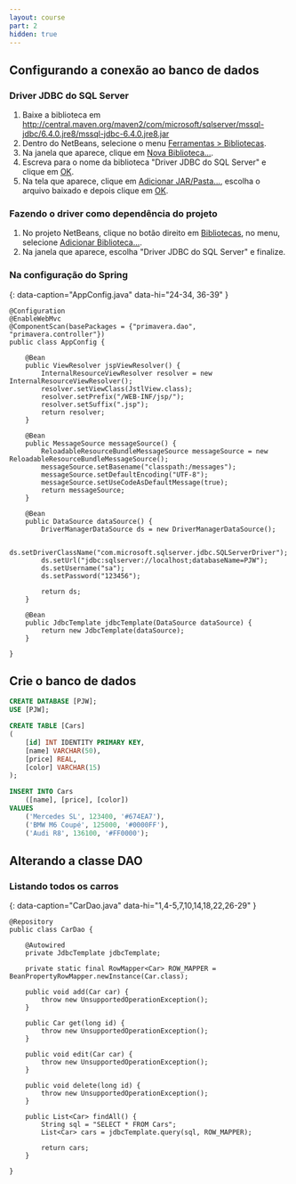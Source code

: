 ```yaml
---
layout: course
part: 2
hidden: true
---
```


## Configurando a conexão ao banco de dados

### Driver JDBC do SQL Server

1. Baixe a biblioteca em <http://central.maven.org/maven2/com/microsoft/sqlserver/mssql-jdbc/6.4.0.jre8/mssql-jdbc-6.4.0.jre8.jar>
2. Dentro do NetBeans, selecione o menu <u>Ferramentas > Bibliotecas</u>.
3. Na janela que aparece, clique em <u>Nova Biblioteca...</u>.
4. Escreva para o nome da biblioteca "Driver JDBC do SQL Server" e clique em <u>OK</u>.
5. Na tela que aparece, clique em <u>Adicionar JAR/Pasta...</u>, escolha o arquivo baixado e depois clique em <u>OK</u>.

### Fazendo o driver como dependência do projeto

1. No projeto NetBeans, clique no botão direito em <u>Bibliotecas</u>, no menu, selecione <u>Adicionar Biblioteca...</u>.
2. Na janela que aparece, escolha "Driver JDBC do SQL Server" e finalize.

### Na configuração do Spring

{: data-caption="AppConfig.java" data-hi="24-34, 36-39" }
```
@Configuration
@EnableWebMvc
@ComponentScan(basePackages = {"primavera.dao", "primavera.controller"})
public class AppConfig {

    @Bean
    public ViewResolver jspViewResolver() {
        InternalResourceViewResolver resolver = new InternalResourceViewResolver();
        resolver.setViewClass(JstlView.class);
        resolver.setPrefix("/WEB-INF/jsp/");
        resolver.setSuffix(".jsp");
        return resolver;
    }

    @Bean
    public MessageSource messageSource() {
        ReloadableResourceBundleMessageSource messageSource = new ReloadableResourceBundleMessageSource();
        messageSource.setBasename("classpath:/messages");
        messageSource.setDefaultEncoding("UTF-8");
        messageSource.setUseCodeAsDefaultMessage(true);
        return messageSource;
    }

    @Bean
    public DataSource dataSource() {
        DriverManagerDataSource ds = new DriverManagerDataSource();

        ds.setDriverClassName("com.microsoft.sqlserver.jdbc.SQLServerDriver");
        ds.setUrl("jdbc:sqlserver://localhost;databaseName=PJW");
        ds.setUsername("sa");
        ds.setPassword("123456");

        return ds;
    }

    @Bean
    public JdbcTemplate jdbcTemplate(DataSource dataSource) {
        return new JdbcTemplate(dataSource);
    }

}
```

## Crie o banco de dados

```sql
CREATE DATABASE [PJW];
USE [PJW];

CREATE TABLE [Cars]
(
    [id] INT IDENTITY PRIMARY KEY,
    [name] VARCHAR(50),
    [price] REAL,
    [color] VARCHAR(15)
);

INSERT INTO Cars
    ([name], [price], [color])
VALUES
    ('Mercedes SL', 123400, '#674EA7'),
    ('BMW M6 Coupé', 125000, '#0000FF'),
    ('Audi R8', 136100, '#FF0000');
```

## Alterando a classe DAO

### Listando todos os carros

{: data-caption="CarDao.java" data-hi="1,4-5,7,10,14,18,22,26-29" }
```
@Repository
public class CarDao {

    @Autowired
    private JdbcTemplate jdbcTemplate;
    
    private static final RowMapper<Car> ROW_MAPPER = BeanPropertyRowMapper.newInstance(Car.class);

    public void add(Car car) {
        throw new UnsupportedOperationException();
    }

    public Car get(long id) {
        throw new UnsupportedOperationException();
    }

    public void edit(Car car) {
        throw new UnsupportedOperationException();
    }

    public void delete(long id) {
        throw new UnsupportedOperationException();
    }

    public List<Car> findAll() {
        String sql = "SELECT * FROM Cars";
        List<Car> cars = jdbcTemplate.query(sql, ROW_MAPPER);

        return cars;
    }

}
```

